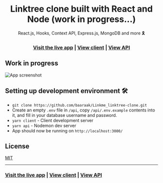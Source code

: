 <h1 align="center">Linktree clone built with React and Node (work in progress...)</h1>

<div align="center">React.js, Hooks, Context API, Express.js, MongoDB and more 🎗</div>

<h3 align="center">
  <a href="https://linkmee.vercel.app/">Visit the live app</a> |
  <a href="https://github.com/baaraak/Linkme_linktree-clone/tree/master/client">View client</a> |
  <a href="https://github.com/baaraak/Linkme_linktree-clone/tree/master/api">View API</a>
</h3>

## Work in progress

![App screenshot](https://i.ibb.co/W3qVvCn/jira-jpg)

## Setting up development environment 🛠

- `git clone https://github.com/baaraak/Linkme_linktree-clone.git`
- Create an empty `.env` file in `/api`, copy `/api/.env.example` contents into it, and fill in your database username and password.
- `yarn client` - Client development server
- `yarn api` - Nodemon dev server
- App should now be running on `http://localhost:3000/`

## License

[MIT](https://opensource.org/licenses/MIT)

<hr>

<h3>
  <a href="https://linkmee.vercel.app/">Visit the live app</a> |
  <a href="https://github.com/baaraak/Linkme_linktree-clone/tree/master/client">View client</a> |
  <a href="https://github.com/baaraak/Linkme_linktree-clone/tree/master/api">View API</a>
</h3>
